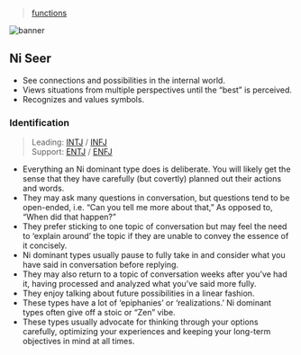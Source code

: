 > [functions](./)

![banner](/mbti/photos/banner.png)

## Ni Seer

* See connections and possibilities in the internal world.
* Views situations from multiple perspectives until the “best” is perceived.
* Recognizes and values symbols.

### Identification

> Leading: [INTJ](/mbti/types/intj) / [INFJ](/mbti/types/infj)  
> Support: [ENTJ](/mbti/types/entj) / [ENFJ](/mbti/types/enfj)

* Everything an Ni dominant type does is deliberate. You will likely get the sense that they have carefully (but covertly) planned out their actions and words.
* They may ask many questions in conversation, but questions tend to be open-ended, i.e. “Can you tell me more about that,” As opposed to, “When did that happen?”
* They prefer sticking to one topic of conversation but may feel the need to ‘explain around’ the topic if they are unable to convey the essence of it concisely.
* Ni dominant types usually pause to fully take in and consider what you have said in conversation before replying.
* They may also return to a topic of conversation weeks after you’ve had it, having processed and analyzed what you’ve said more fully.
* They enjoy talking about future possibilities in a linear fashion.
* These types have a lot of ‘epiphanies’ or ‘realizations.’ Ni dominant types often give off a stoic or “Zen” vibe.
* These types usually advocate for thinking through your options carefully, optimizing your experiences and keeping your long-term objectives in mind at all times.
